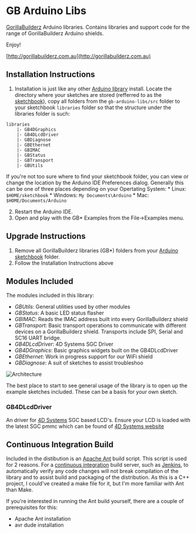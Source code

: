 # GB Arduino Libs

[GorillaBuilderz](http://gorillabuilderz.com.au) Arduino libraries. Contains libraries and support code for the range of GorillaBuilderz Arduino shields.

Enjoy!

[http://gorillabuilderz.com.au](http://gorillabuilderz.com.au)


## Installation Instructions
1. Installation is just like any other [Arduino library][libraries] install. Locate the directory where your sketches are stored (refferred to as the [sketchbook][environment]), copy all folders from the `gb-arduino-libs/src` folder to your sketchbook `libraries` folder so that the structure under the libraries folder is such:
```
libraries
    |- GB4DGraphics
    |- GB4DLcdDriver
    |- GBDiagnose
    |- GBEthernet
    |- GBIMAC
    |- GBStatus
    |- GBTransport
    |- GBUtils
```   
If you're not too sure where to find your sketchbook folder, you can view or change the location by the Arduino IDE Preferences dialog. Generally this can be one of three places depending on your Opertating System:
    * Linux: `$HOME/sketchbook`
    * Windows: `My Documents\Arduino`
    * Mac: `$HOME/Documents/Arduino`

2. Restart the Arduino IDE.
3. Open and play with the GB* Examples from the File->Examples menu.

## Upgrade Instructions
1. Remove all GorillaBuilderz libraries (GB*) folders from your [Arduino sketchbook][environment] folder.
2. Follow the Installation Instructions above

## Modules Included

The modules included in this library:

* *GBUtils*: General utilities used by other modules
* *GBStatus*: A basic LED status flasher
* *GBIMAC*: Reads the IMAC address built into every GorillaBuilderz shield
* *GBTransport*: Basic transport operations to communicate with different devices on a GorillaBuilderz shield. Transports include SPI, Serial and SC16 UART bridge.
* *GB4DLcdDriver*: 4D Systems SGC Driver 
* *GB4DGraphics*: Basic graphics widgets built on the GB4DLcdDriver 
* *GBEthernet*: Work in progress support for our WiFi shield
* *GBDiagnose*: A suit of sketches to assist troubleshoo

![Architecture](http://gorillabuilderz.com.au/wiki/images/4/45/Gb-arduino-libs-achitecture.png) 

The best place to start to see general usage of the library is to open up the example sketches included. These can be a basis for your own sketch.

### GB4DLcdDriver

An driver for [4D Systems](http://gorillabuilderz.com.au/shop/tag/4d-systems/) SGC based LCD's. Ensure your LCD is loaded with the latest SGC pmmc which can be found of [4D Systems website](http://www.4dsystems.com.au/)

## Continuous Integration Build

Included in the distibution is an [Apache Ant](http://ant.apache.org/) build script. This script is used for 2 reasons. For a [continuous integration](http://en.wikipedia.org/wiki/Continuous_integration) build server, such as [Jenkins](http://jenkins-ci.org/), to automatically verify any code changes will not break compilation of the library and to assist build and packaging of the distribution. As this is a C++ project, I could've created a make file for it, but I'm more familiar with Ant than Make.

If you're interested in running the Ant build yourself, there are a couple of prerequisites for this:

* Apache Ant installation
* avr dude installation

[libraries]: http://arduino.cc/it/Reference/Libraries  "Arduino Libraries"
[environment]: http://arduino.cc/en/Guide/Environment "Arduino Environment"
